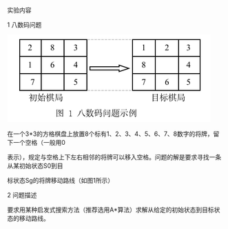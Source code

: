 实验内容

1 八数码问题

![](./demo.png)

在一个3*3的方格棋盘上放置8个标有1、2、3、4、5、6、7、8数字的将牌，留下一个空格（一般用0

表示），规定与空格上下左右相邻的将牌可以移入空格。问题的解是要求寻找一条从某初始状态S0到目

标状态Sg的将牌移动路线（如图1所示）

2 问题描述

要求用某种启发式搜索方法（推荐选用A*算法）求解从给定的初始状态到目标状态的移动路线。